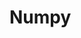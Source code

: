 # Numpy

<!-- * [Efficient Euclidean Distance Calculation - Numpy Einsum](snippets/numpy/euclidean.md)
* [Optimized RBF kernel using `numexpr`](snippets/numpy/rbf_kernel.md)
* [Group Summations](snippets/numpy/group_sum.md) -->